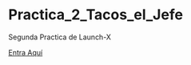 # Practica_2_Tacos_el_Jefe
Segunda Practica de Launch-X

<a href="https://armandogg24.github.io/Practica_2_Tacos_el_Jefe/">Entra Aquí</a>